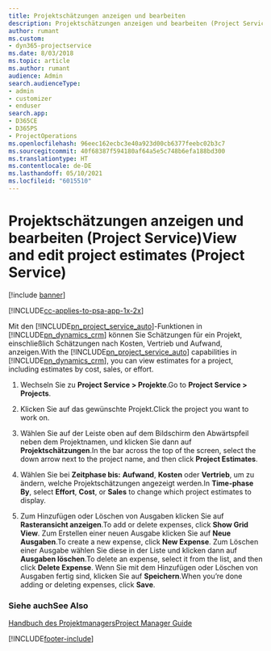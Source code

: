 ```yaml
---
title: Projektschätzungen anzeigen und bearbeiten
description: Projektschätzungen anzeigen und bearbeiten (Project Service)
author: rumant
ms.custom:
- dyn365-projectservice
ms.date: 8/03/2018
ms.topic: article
ms.author: rumant
audience: Admin
search.audienceType:
- admin
- customizer
- enduser
search.app:
- D365CE
- D365PS
- ProjectOperations
ms.openlocfilehash: 96eec162ecbc3e40a923d00cb6377feebc02b3c7
ms.sourcegitcommit: 40f68387f594180af64a5e5c748b6efa188bd300
ms.translationtype: HT
ms.contentlocale: de-DE
ms.lasthandoff: 05/10/2021
ms.locfileid: "6015510"
---
```

# <a name="view-and-edit-project-estimates-project-service"></a><span data-ttu-id="d3de4-103">Projektschätzungen anzeigen und bearbeiten (Project Service)</span><span class="sxs-lookup"><span data-stu-id="d3de4-103">View and edit project estimates (Project Service)</span></span>

[!include [banner](../includes/psa-now-project-operations.md)]

[!INCLUDE[cc-applies-to-psa-app-1x-2x](../includes/cc-applies-to-psa-app-1x-2x.md)]

<span data-ttu-id="d3de4-104">Mit den [!INCLUDE[pn_project_service_auto](../includes/pn-project-service-auto.md)]-Funktionen in [!INCLUDE[pn_dynamics_crm](../includes/pn-dynamics-crm.md)] können Sie Schätzungen für ein Projekt, einschließlich Schätzungen nach Kosten, Vertrieb und Aufwand, anzeigen.</span><span class="sxs-lookup"><span data-stu-id="d3de4-104">With the [!INCLUDE[pn_project_service_auto](../includes/pn-project-service-auto.md)] capabilities in [!INCLUDE[pn_dynamics_crm](../includes/pn-dynamics-crm.md)], you can view estimates for a project, including estimates by cost, sales, or effort.</span></span>  
  
1.  <span data-ttu-id="d3de4-105">Wechseln Sie zu **Project Service > Projekte**.</span><span class="sxs-lookup"><span data-stu-id="d3de4-105">Go to **Project Service > Projects**.</span></span>  
  
2.  <span data-ttu-id="d3de4-106">Klicken Sie auf das gewünschte Projekt.</span><span class="sxs-lookup"><span data-stu-id="d3de4-106">Click the project you want to work on.</span></span>  
  
3.  <span data-ttu-id="d3de4-107">Wählen Sie auf der Leiste oben auf dem Bildschirm den Abwärtspfeil neben dem Projektnamen, und klicken Sie dann auf **Projektschätzungen**.</span><span class="sxs-lookup"><span data-stu-id="d3de4-107">In the bar across the top of the screen, select the down arrow next to the project name, and then click **Project Estimates**.</span></span>  
  
4.  <span data-ttu-id="d3de4-108">Wählen Sie bei **Zeitphase bis:** **Aufwand**, **Kosten** oder **Vertrieb**, um zu ändern, welche Projektschätzungen angezeigt werden.</span><span class="sxs-lookup"><span data-stu-id="d3de4-108">In **Time-phase By**, select **Effort**, **Cost**, or **Sales** to change which project estimates to display.</span></span>  
  
5.  <span data-ttu-id="d3de4-109">Zum Hinzufügen oder Löschen von Ausgaben klicken Sie auf **Rasteransicht anzeigen**.</span><span class="sxs-lookup"><span data-stu-id="d3de4-109">To add or delete expenses, click **Show Grid View**.</span></span> <span data-ttu-id="d3de4-110">Zum Erstellen einer neuen Ausgabe klicken Sie auf **Neue Ausgaben**.</span><span class="sxs-lookup"><span data-stu-id="d3de4-110">To create a new expense, click **New Expense**.</span></span> <span data-ttu-id="d3de4-111">Zum Löschen einer Ausgabe wählen Sie diese in der Liste und klicken dann auf **Ausgaben löschen**.</span><span class="sxs-lookup"><span data-stu-id="d3de4-111">To delete an expense, select it from the list, and then click **Delete Expense**.</span></span> <span data-ttu-id="d3de4-112">Wenn Sie mit dem Hinzufügen oder Löschen von Ausgaben fertig sind, klicken Sie auf **Speichern**.</span><span class="sxs-lookup"><span data-stu-id="d3de4-112">When you’re done adding or deleting expenses, click **Save**.</span></span>  
  
### <a name="see-also"></a><span data-ttu-id="d3de4-113">Siehe auch</span><span class="sxs-lookup"><span data-stu-id="d3de4-113">See Also</span></span>  
 [<span data-ttu-id="d3de4-114">Handbuch des Projektmanagers</span><span class="sxs-lookup"><span data-stu-id="d3de4-114">Project Manager Guide</span></span>](../psa/project-manager-guide.md)


[!INCLUDE[footer-include](../includes/footer-banner.md)]